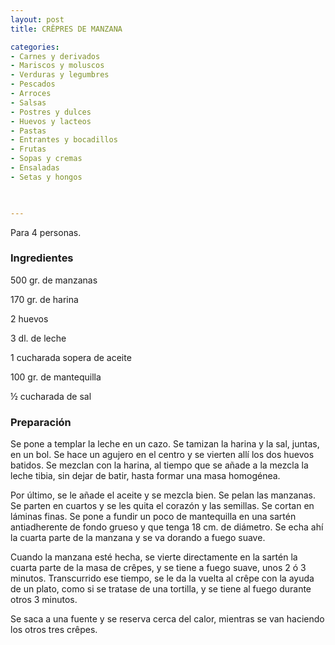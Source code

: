 ```yaml
---
layout: post
title: CRÊPRES DE MANZANA

categories:
- Carnes y derivados
- Mariscos y moluscos
- Verduras y legumbres
- Pescados
- Arroces
- Salsas
- Postres y dulces
- Huevos y lacteos
- Pastas
- Entrantes y bocadillos
- Frutas
- Sopas y cremas
- Ensaladas
- Setas y hongos
 


---
```


Para 4 personas.

<h3>Ingredientes</h3>

500 gr. de manzanas

170 gr. de harina

2 huevos

3 dl. de leche

1 cucharada sopera de aceite

100 gr. de mantequilla

&frac12; cucharada de sal

<h3>Preparación</h3>

Se pone a templar la leche en un cazo. Se tamizan la harina y la sal, juntas, en un bol. Se hace un agujero en el centro y se vierten allí los dos huevos batidos. Se mezclan con la harina, al tiempo que se añade a la mezcla la leche tibia, sin dejar de batir, hasta formar una masa homogénea.

Por último, se le añade el aceite y se mezcla bien. Se pelan las manzanas. Se parten en cuartos y se les quita el corazón y las semillas. Se cortan en láminas finas. Se pone a fundir un poco de mantequilla en una sartén antiadherente de fondo grueso y que tenga 18 cm. de diámetro. Se echa ahí la cuarta parte de la manzana y se va dorando a fuego suave.

Cuando la manzana esté hecha, se vierte directamente en la sartén la cuarta parte de la masa de cr&ecirc;pes, y se tiene a fuego suave, unos 2 ó 3 minutos. Transcurrido ese tiempo, se le da la vuelta al cr&ecirc;pe con la ayuda de un plato, como si se tratase de una tortilla, y se tiene al fuego durante otros 3 minutos.

Se saca a una fuente y se reserva cerca del calor, mientras se van haciendo los otros tres cr&ecirc;pes.

